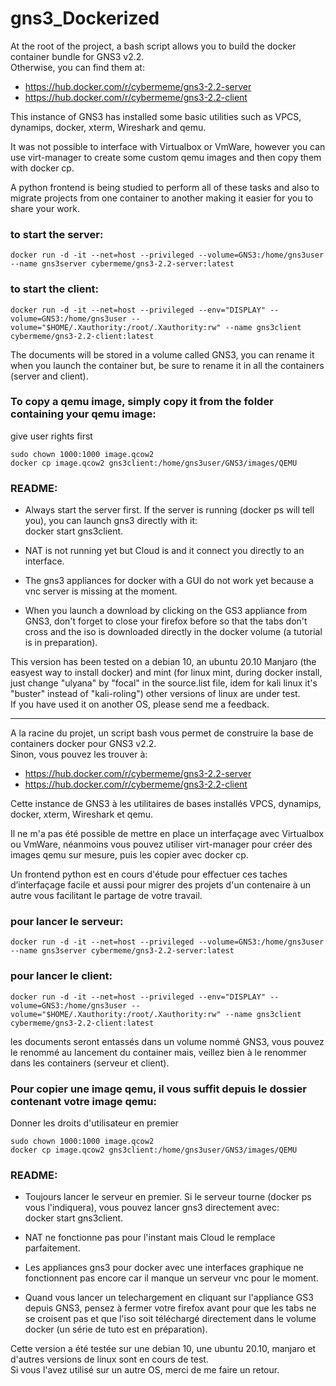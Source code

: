 # gns3_Dockerized

At the root of the project, a bash script allows you to build the docker container bundle for GNS3 v2.2.  
Otherwise, you can find them at:  

* https://hub.docker.com/r/cybermeme/gns3-2.2-server
* https://hub.docker.com/r/cybermeme/gns3-2.2-client

This instance of GNS3 has installed some basic utilities such as VPCS, dynamips, docker, xterm, Wireshark and qemu.  

It was not possible to interface with Virtualbox or VmWare, however you can use virt-manager to create some custom qemu images and then copy them with docker cp.  

A python frontend is being studied to perform all of these tasks and also to migrate projects from one container to another making it easier for you to share your work.  

### to start the server:
```
docker run -d -it --net=host --privileged --volume=GNS3:/home/gns3user --name gns3server cybermeme/gns3-2.2-server:latest
```

### to start the client:  
```
docker run -d -it --net=host --privileged --env="DISPLAY" --volume=GNS3:/home/gns3user --volume="$HOME/.Xauthority:/root/.Xauthority:rw" --name gns3client cybermeme/gns3-2.2-client:latest
```

The documents will be stored in a volume called GNS3, you can rename it when you launch the container but, be sure to rename it in all the containers (server and client).

### To copy a qemu image, simply copy it from the folder containing your qemu image:
give user rights first
```
sudo chown 1000:1000 image.qcow2
docker cp image.qcow2 gns3client:/home/gns3user/GNS3/images/QEMU
```


### README:  
* Always start the server first.
If the server is running (docker ps will tell you), you can launch gns3 directly with it:  
docker start gns3client.

* NAT is not running yet but Cloud is and it connect you directly to an interface.

* The gns3 appliances for docker with a GUI do not work yet because a vnc server is missing at the moment.

* When you launch a download by clicking on the GS3 appliance from GNS3, don't forget to close your firefox before so that the tabs don't cross and the iso is downloaded directly in the docker volume (a tutorial is in preparation).


This version has been tested on a debian 10, an ubuntu 20.10 Manjaro (the easyest way to install docker) and mint (for linux mint, during docker install, just change "ulyana" by "focal" in the source.list file, idem for kali linux it's "buster" instead of "kali-roling") other versions of linux are under test.  
If you have used it on another OS, please send me a feedback.

---

A la racine du projet, un script bash vous permet de construire la base de containers docker pour GNS3 v2.2.  
Sinon, vous pouvez les trouver à:   

* https://hub.docker.com/r/cybermeme/gns3-2.2-server
* https://hub.docker.com/r/cybermeme/gns3-2.2-client



Cette instance de GNS3 à les utilitaires de bases installés VPCS, dynamips, docker, xterm, Wireshark et qemu.  

Il ne m'a pas été possible de mettre en place un interfaçage avec Virtualbox ou VmWare, néanmoins vous pouvez utiliser virt-manager pour créer des images qemu sur mesure, puis les copier avec docker cp.  

Un frontend python est en cours d'étude pour effectuer ces taches d’interfaçage facile et aussi pour migrer des projets d'un contenaire à un autre vous facilitant le partage de votre travail.  

### pour lancer le serveur:  
```
docker run -d -it --net=host --privileged --volume=GNS3:/home/gns3user --name gns3server cybermeme/gns3-2.2-server:latest
```

### pour lancer le client:  
```
docker run -d -it --net=host --privileged --env="DISPLAY" --volume=GNS3:/home/gns3user --volume="$HOME/.Xauthority:/root/.Xauthority:rw" --name gns3client cybermeme/gns3-2.2-client:latest
```

les documents seront entassés dans un volume nommé GNS3, vous pouvez le renommé au lancement du container mais, veillez bien à le renommer dans les containers (serveur et client).

### Pour copier une image qemu, il vous suffit depuis le dossier contenant votre image qemu:
Donner les droits d'utilisateur en premier
```
sudo chown 1000:1000 image.qcow2
docker cp image.qcow2 gns3client:/home/gns3user/GNS3/images/QEMU
```


### README:  
* Toujours lancer le serveur en premier.
Si le serveur tourne (docker ps vous l'indiquera), vous pouvez lancer gns3 directement avec:  
docker start gns3client.

* NAT ne fonctionne pas pour l'instant mais Cloud le remplace parfaitement.

* Les appliances gns3 pour docker avec une interfaces graphique ne fonctionnent pas encore car il manque un serveur vnc pour le moment.

* Quand vous lancer un telechargement en cliquant sur l'appliance GS3 depuis GNS3, pensez à fermer votre firefox avant pour que les tabs ne se croisent pas et que l'iso soit téléchargé directement dans le volume docker (un série de tuto est en préparation).


Cette version a été testée sur une debian 10, une ubuntu 20.10, manjaro et d'autres versions de linux sont en cours de test.  
Si vous l'avez utilisé sur un autre OS, merci de me faire un retour.
